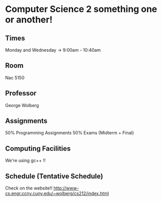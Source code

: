 # Computer Science 2 something one or another!

## Times
Monday and Wednesday -> 9:00am - 10:40am

## Room
Nac 5150

## Professor
George Wolberg

## Assignments
50% Programming Assignments 
50% Exams (Midterm + Final) 

## Computing Facilities
We're using gc++ !!

## Schedule (Tentative Schedule)
Check on the website!!
http://www-cs.engr.ccny.cuny.edu/~wolberg/cs212/index.html
